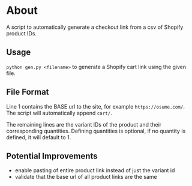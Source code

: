 # About

A script to automatically generate a checkout link from a csv of Shopify product IDs.

## Usage

`python gen.py <filename>` to generate a Shopify cart link using the given file.

## File Format

Line 1 contains the BASE url to the site, for example `https://osume.com/`. The script will automatically append `cart/`.

The remaining lines are the variant IDs of the product and their corresponding quantities. Defining quantities is optional, if no quantity is defined, it will default to 1.

## Potential Improvements

- enable pasting of entire product link instead of just the variant id
- validate that the base url of all product links are the same